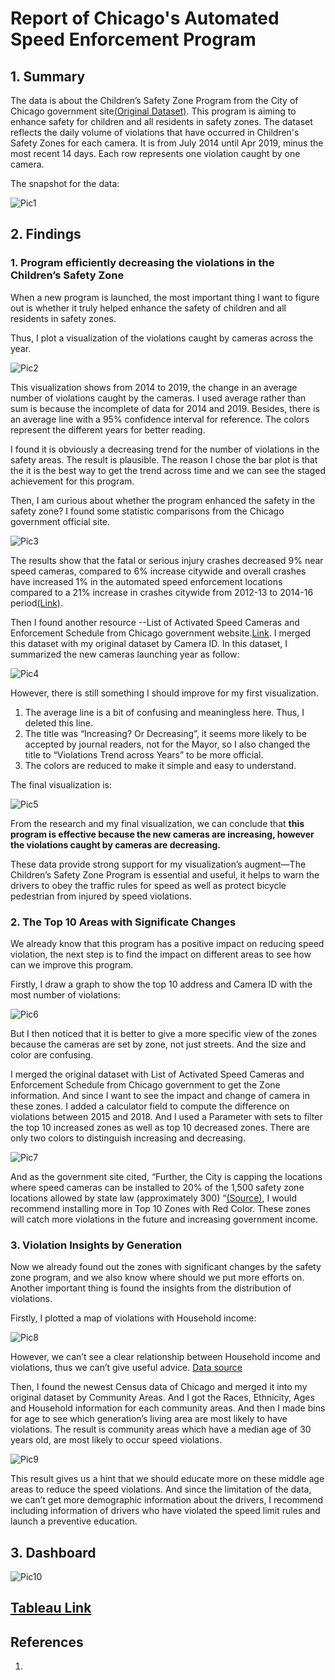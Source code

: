 # Report of Chicago's Automated Speed Enforcement Program
## 1.	Summary 
The data is about the Children’s Safety Zone Program from the City of Chicago government site[(Original Dataset)](https://data.cityofchicago.org/Transportation/Speed-Camera-Violations/hhkd-xvj4
). This program is aiming to enhance safety for children and all residents in safety zones. The dataset reflects the daily volume of violations that have occurred in Children's Safety Zones for each camera. It is from July 2014 until Apr 2019, minus the most recent 14 days. Each row represents one violation caught by one camera.

The snapshot for the data:

![Pic1](image/snapshot.png)


## 2. Findings

### 1. Program efficiently decreasing the violations in the Children’s Safety Zone

When a new program is launched, the most important thing I want to figure out is whether it truly helped enhance the safety of children and all residents in safety zones.

Thus, I plot a visualization of the violations caught by cameras across the year. 

![Pic2](image/Old1.png)


This visualization shows from 2014 to 2019, the change in an average number of violations caught by the cameras. I used average rather than sum is because the incomplete of data for 2014 and 2019. Besides, there is an average line with a 95% confidence interval for reference. The colors represent the different years for better reading.

I found it is obviously a decreasing trend for the number of violations in the safety areas. The result is plausible. The reason I chose the bar plot is that the it is the best way to get the trend across time and we can see the staged achievement for this program. 

Then, I am curious about whether the program enhanced the safety in the safety zone? I found some statistic comparisons from the Chicago government official site. 

![Pic3](image/Refer.png)

The results show that the fatal or serious injury crashes decreased 9% near speed cameras, compared to 6% increase citywide and overall crashes have increased 1% in the automated speed enforcement locations compared to a 21% increase in crashes citywide from 2012-13 to 2014-16 period[(Link)](https://www.chicago.gov/content/dam/city/depts/cdot/CSZ/ASE_CrashAnalysisWriteUp_10_10_18.pdf).

Then I found another resource --List of Activated Speed Cameras and Enforcement Schedule from Chicago government website.[Link]( https://www.chicago.gov/content/dam/city/depts/cdot/Red%20Light%20Cameras/2018/Chicago_Active_Camera_Schedule_090518.pdf
). I merged this dataset with my original dataset by Camera ID. In this dataset, I summarized the new cameras launching year as follow:

![Pic4](image/Refer2.png)

However, there is still something I should improve for my first visualization. 
1.	The average line is a bit of confusing and meaningless here. Thus, I deleted this line. 
2.	The title was “Increasing? Or Decreasing”, it seems more likely to be accepted by journal readers, not for the Mayor, so I also changed the title to “Violations Trend across Years” to be more official.
3.	The colors are reduced to make it simple and easy to understand.

The final visualization is:

![Pic5](image/New1.png)

From the research and my final visualization, we can conclude that **this program is effective because the new cameras are increasing, however the violations caught by cameras are decreasing.**

These data provide strong support for my visualization’s augment—The Children’s Safety Zone Program is essential and useful, it helps to warn the drivers to obey the traffic rules for speed as well as protect bicycle pedestrian from injured by speed violations.

### 2. The Top 10 Areas with Significate Changes

We already know that this program has a positive impact on reducing speed violation, the next step is to find the impact on different areas to see how can we improve this program.

Firstly, I draw a graph to show the top 10 address and Camera ID with the most number of violations:

![Pic6](image/Old2.png)

But I then noticed that it is better to give a more specific view of the zones because the cameras are set by zone, not just streets. And the size and color are confusing. 

I merged the original dataset with List of Activated Speed Cameras and Enforcement Schedule from Chicago government to get the Zone information. And since I want to see the impact and change of camera in these zones. I added a calculator field to compute the difference on violations between 2015 and 2018. And I used a Parameter with sets to filter the top 10 increased zones as well as top 10 decreased zones. There are only two colors to distinguish increasing and decreasing.

![Pic7](image/New2.png)

And as the government site cited, “Further, the City is capping the locations where speed cameras can be installed to 20% of the 1,500 safety zone locations allowed by state law (approximately 300) “[(Source)](https://www.chicago.gov/city/en/depts/cdot/supp_info/children_s_safetyzoneporgramautomaticspeedenforcement.html), I would recommend installing more in Top 10 Zones with Red Color. These zones will catch more violations in the future and increasing government income.

### 3. Violation Insights by Generation

Now we already found out the zones with significant changes by the safety zone program, and we also know where should we put more efforts on. Another important thing is found the insights from the distribution of violations.

Firstly, I plotted a map of violations with Household income:

![Pic8](image/Old3.png)

However, we can’t see a clear relationship between Household income and violations, thus we can’t give useful advice. [Data source](https://datahub.cmap.illinois.gov/dataset/2010-census-data-summarized-to-chicago-community-areas/resource/b30b47bf-bb0d-46b6-853b-47270fb7f626)

Then, I found the newest Census data of Chicago and merged it into my original dataset by Community Areas. And I got the Races, Ethnicity, Ages and Household information for each community areas. And then I made bins for age to see which generation’s living area are most likely to have violations. The result is community areas which have a median age of 30 years old, are most likely to occur speed violations.

![Pic9](image/New3.png)

This result gives us a hint that we should educate more on these middle age areas to reduce the speed violations. And since the limitation of the data, we can’t get more demographic information about the drivers, I recommend including information of drivers who have violated the speed limit rules and launch a preventive education.

## 3. Dashboard

![Pic10](image/Dashboard.png)

## [Tableau Link](https://public.tableau.com/profile/nina.zou#!/vizhome/FirstVision/Top10AreaswithSignificateChanges)

## References
1. 


